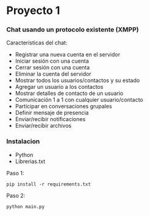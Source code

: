 # Proyecto 1

### Chat usando un protocolo existente (XMPP)

Caracteristicas del chat:

- Registrar una nueva cuenta en el servidor
- Iniciar sesión con una cuenta
- Cerrar sesión con una cuenta
- Eliminar la cuenta del servidor
- Mostrar todos los usuarios/contactos y su estado
- Agregar un usuario a los contactos
- Mostrar detalles de contacto de un usuario
- Comunicación 1 a 1 con cualquier usuario/contacto
- Participar en conversaciones grupales
- Definir mensaje de presencia
- Enviar/recibir notificaciones
- Enviar/recibir archivos

### Instalacion

- Python 
- Librerias.txt

Paso 1:
```
pip install -r requirements.txt
```

Paso 2:
```
python main.py
```